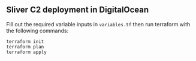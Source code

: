 ## Sliver C2 deployment in DigitalOcean

Fill out the required variable inputs in `variables.tf` then run terraform with the following commands:

```
terraform init
terraform plan
terraform apply
```